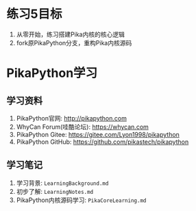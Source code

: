# 练习5目标
1. 从零开始，练习搭建Pika内核的核心逻辑
2. fork原PikaPython分支，重构Pika内核源码

# PikaPython学习

## 学习资料
1. PikaPython官网: http://pikapython.com
2. WhyCan Forum(哇酷论坛): https://whycan.com
3. PikaPython Gitee: https://gitee.com/Lyon1998/pikapython
4. PikaPython GitHub: https://github.com/pikastech/pikapython

## 学习笔记
1. 学习背景: `LearningBackground.md`
1. 初步了解: `LearningNotes.md`
2. PikaPython内核源码学习: `PikaCoreLearning.md`
